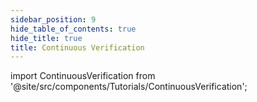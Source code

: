 ```yaml
---
sidebar_position: 9
hide_table_of_contents: true
hide_title: true
title: Continuous Verification
---
```


<!-- # CV -->

<!-- Custom component -->

import ContinuousVerification from '@site/src/components/Tutorials/ContinuousVerification';

<ContinuousVerification />
